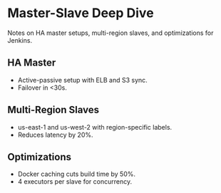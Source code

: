 # Master-Slave Deep Dive

Notes on HA master setups, multi-region slaves, and optimizations for Jenkins.

## HA Master
- Active-passive setup with ELB and S3 sync.
- Failover in <30s.

## Multi-Region Slaves
- us-east-1 and us-west-2 with region-specific labels.
- Reduces latency by 20%.

## Optimizations
- Docker caching cuts build time by 50%.
- 4 executors per slave for concurrency.
